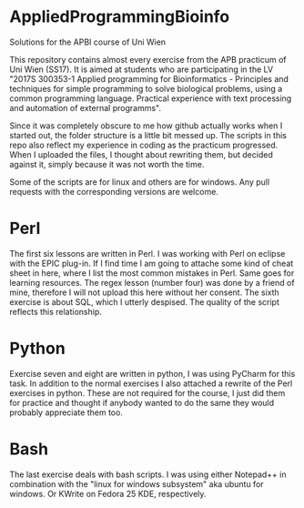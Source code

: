 # AppliedProgrammingBioinfo
Solutions for the APBI course of Uni Wien

This repository contains almost every exercise from the APB practicum of Uni Wien (SS17).
It is aimed at students who are participating in the LV "2017S 300353-1 Applied programming for Bioinformatics - Principles and techniques for simple programming to solve biological problems, using a common programming language. Practical experience with text processing and automation of external programms".

Since it was completely obscure to me how github actually works when I started out, the folder structure is a little bit messed up.
The scripts in this repo also reflect my experience in coding as the practicum progressed. When I uploaded the files, I thought about rewriting them, but decided against it, simply because it was not worth the time.

Some of the scripts are for linux and others are for windows. Any pull requests with the corresponding versions are welcome.

# Perl
The first six lessons are written in Perl. I was working with Perl on eclipse with the EPIC plug-in.
If I find time I am going to attache some kind of cheat sheet in here, where I list the most common mistakes in Perl.
Same goes for learning resources.
The regex lesson (number four) was done by a friend of mine, therefore I will not upload this here without her consent.
The sixth exercise is about SQL, which I utterly despised. The quality of the script reflects this relationship.

# Python
Exercise seven and eight are written in python, I was using PyCharm for this task.
In addition to the normal exercises I also attached a rewrite of the Perl exercises in python.
These are not required for the course, I just did them for practice and thought if anybody wanted to do the same they would probably appreciate them too.

# Bash
The last exercise deals with bash scripts. I was using either Notepad++ in combination with the "linux for windows subsystem" aka ubuntu for windows. Or KWrite on Fedora 25 KDE, respectively.
